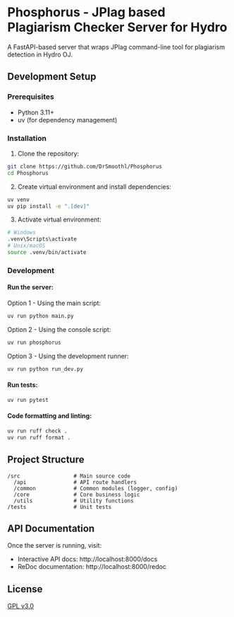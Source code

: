 # Phosphorus - JPlag based Plagiarism Checker Server for Hydro

A FastAPI-based server that wraps JPlag command-line tool for plagiarism detection in Hydro OJ.

## Development Setup

### Prerequisites
- Python 3.11+
- uv (for dependency management)

### Installation

1. Clone the repository:
```bash
git clone https://github.com/DrSmoothl/Phosphorus
cd Phosphorus
```

2. Create virtual environment and install dependencies:
```bash
uv venv
uv pip install -e ".[dev]"
```

3. Activate virtual environment:
```bash
# Windows
.venv\Scripts\activate
# Unix/macOS
source .venv/bin/activate
```

### Development

#### Run the server:

Option 1 - Using the main script:
```bash
uv run python main.py
```

Option 2 - Using the console script:
```bash
uv run phosphorus
```

Option 3 - Using the development runner:
```bash
uv run python run_dev.py
```

#### Run tests:
```bash
uv run pytest
```

#### Code formatting and linting:
```bash
uv run ruff check .
uv run ruff format .
```

## Project Structure

```
/src                 # Main source code
  /api               # API route handlers
  /common            # Common modules (logger, config)
  /core              # Core business logic
  /utils             # Utility functions
/tests               # Unit tests
```

## API Documentation

Once the server is running, visit:
- Interactive API docs: http://localhost:8000/docs
- ReDoc documentation: http://localhost:8000/redoc

## License

[GPL v3.0](./LICENSE)
